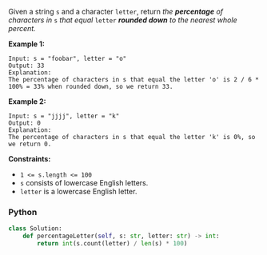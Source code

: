 Given a string  `s`  and a character  `letter`, return _the  **percentage**  of characters in_ `s` _that equal_ `letter` _**rounded down**  to the nearest whole percent._

**Example 1:**
```
Input: s = "foobar", letter = "o"
Output: 33
Explanation:
The percentage of characters in s that equal the letter 'o' is 2 / 6 * 100% = 33% when rounded down, so we return 33.
```

**Example 2:**
```
Input: s = "jjjj", letter = "k"
Output: 0
Explanation:
The percentage of characters in s that equal the letter 'k' is 0%, so we return 0.
```

**Constraints:**

- `1 <= s.length <= 100`
- `s`  consists of lowercase English letters.
- `letter`  is a lowercase English letter.


### Python
```python
class Solution:
    def percentageLetter(self, s: str, letter: str) -> int:
        return int(s.count(letter) / len(s) * 100)
```